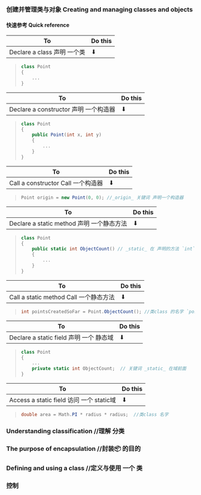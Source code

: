 ### 创建并管理类与对象 Creating and managing classes and objects 
####  快速参考 Quick reference
|To |Do this  |
|---|---------|
|Declare a class  声明 一个类|⬇|
> ```C# 
> class Point
> {
>     ...
> }
> ```


|To |Do this  |
|---|---------|
|Declare a constructor 声明 一个构造器|⬇|
> ```C#
> class Point
> {
>     public Point(int x, int y)
>     {
>         ...
>     }
> }
> ```


|To |Do this  |
|---|---------|
|Call a constructor Call 一个构造器|⬇|
> ```C#
> Point origin = new Point(0, 0); //_origin_ 关键词 声明一个构造器
> ```


|To |Do this  |
|---|---------|
|Declare a static method 声明 一个静态方法|⬇|
> ```C#
> class Point
> {
>     public static int ObjectCount() // _static_ 在 声明的方法 `int` 之前
>     {
>         ...
>     }
> }
> ```


|To |Do this  |
|---|---------|
|Call a static method Call 一个静态方法|⬇|
> ```C#
> int pointsCreatedSoFar = Point.ObjectCount(); //类class 的名字 `pointsCreatedSoFar` 
> ```


|To |Do this  |
|---|---------|
|Declare a static field 声明 一个 静态域 |⬇|
> ```C#
> class Point
> {
>     ...
>     private static int ObjectCount;  // 关键词 _static_ 在域前面
> }
> ```


|To |Do this  |
|---|---------|
|Access a static field 访问 一个 static域 |⬇|
> ```C#
> double area = Math.PI * radius * radius;  //类class 名字
> 
> ```


### Understanding classification  //理解 分类
### The purpose of encapsulation  //封装📦 的目的
### Defining and using a class  //定义与使用 一个 类
### 控制

